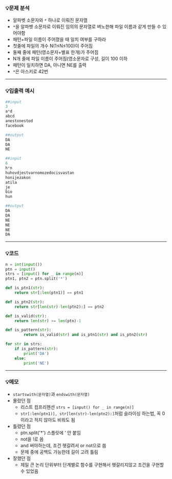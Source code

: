 ### 💡문제 분석

- 알파벳 소문자와 `*` 하나로 이뤄진 문자열
- `*`을 알파벳 소문자로 이뤄진 임의의 문자열로 벼노한해 파일 이름과 같게 만들 수 있어야함
- 패턴+파일 이름이 주어졌을 때 일치 여부를 구하라
- 첫줄에 파일의 개수 N(1≤N≤100)이 주어짐
- 둘째 줄에 패턴(영소문자+별표 한개)가 주어짐
- N개 줄에 파일 이름이 주어짐(영소문자로 구성, 길이 100 이하
- 패턴이 일치하면 DA, 아니면 NE를 출력
- `*`은 아스키로 42번

---

### 💡입출력 예시

```python
##input
3
a*d
abcd
anestonestod
facebook

##output
DA
DA
NE
```

```python
##input
6
h*n
huhovdjestvarnomozedocisvastan
honijezakon
atila
je
bio
hun

##output
DA
DA
NE
NE
NE
DA
```

---

### 💡코드

```python
n = int(input())
ptn = input()
strs = [input() for _ in range(n)]
ptn1, ptn2 = ptn.split('*')

def is_ptn1(str):
    return str[:len(ptn1)] == ptn1

def is_ptn2(str):
    return str[len(str)-len(ptn2):] == ptn2

def is_valid(str):
    return len(str) >= len(ptn)-1

def is_pattern(str):
        return is_valid(str) and is_ptn1(str) and is_ptn2(str)

for str in strs:
    if is_pattern(str):
        print('DA')
    else:
        print('NE')
```

---

### 💡메모

- `startswith(문자열)`과 `endswith(문자열)`
- 몰랐던 점
    - 리스트 컴프리헨션 `strs = [input() for _ in range(n)]`
    - `str[:len(ptn1)], str[len(str)-len(ptn2):]`처럼 슬라이싱 하는법, 꼭 0이라고 적지 않아도 비워도 됨
- 틀렸던 점
    - ptn.split('*') 스플릿에 ‘ 안 붙임
    - not을 !로 씀
    - and 써야하는데, 조건 헷갈려서 or not으로 씀
    - 문제 중에 공백도 가능한데 길이 고려 틀림
- 잘했던 점
    - 제일 큰 논리 단위부터 단계별로 함수를 구현해서 헷갈리지않고 조건을 구현할 수 있었음